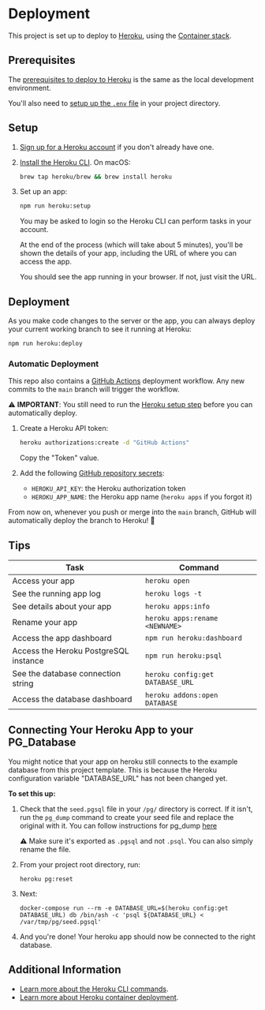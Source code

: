 # Deployment

This project is set up to deploy to [Heroku][], using the [Container stack][].

## Prerequisites

The [prerequisites to deploy to Heroku][prerequisites] is the same as the local
development environment.

You'll also need to [setup up the `.env` file][dotenv] in your project
directory.

## Setup

1. [Sign up for a Heroku account][sign up] if you don't already have one.
1. [Install the Heroku CLI][cli]. On macOS:

   ```sh
   brew tap heroku/brew && brew install heroku
   ```

1. Set up an app:

   ```sh
   npm run heroku:setup
   ```

   You may be asked to login so the Heroku CLI can perform tasks in your
   account.

   At the end of the process (which will take about 5 minutes), you'll be shown
   the details of your app, including the URL of where you can access the app.

   You should see the app running in your browser. If not, just visit the URL.

## Deployment

As you make code changes to the server or the app, you can always deploy your
current working branch to see it running at Heroku:

```sh
npm run heroku:deploy
```

### Automatic Deployment

This repo also contains a [GitHub Actions][] deployment workflow. Any new
commits to the `main` branch will trigger the workflow.

⚠️ **IMPORTANT**: You still need to run the [Heroku setup step](#setup) before
you can automatically deploy.

1. Create a Heroku API token:

   ```sh
   heroku authorizations:create -d "GitHub Actions"
   ```

   Copy the "Token" value.

1. Add the following [GitHub repository secrets][repo-secrets]:
   - `HEROKU_API_KEY`: the Heroku authorization token
   - `HEROKU_APP_NAME`: the Heroku app name (`heroku apps` if you forgot it)

From now on, whenever you push or merge into the `main` branch, GitHub will
automatically deploy the branch to Heroku! 🙌

## Tips

| Task                                  | Command                          |
| ------------------------------------- | -------------------------------- |
| Access your app                       | `heroku open`                    |
| See the running app log               | `heroku logs -t`                 |
| See details about your app            | `heroku apps:info`               |
| Rename your app                       | `heroku apps:rename <NEWNAME>`   |
| Access the app dashboard              | `npm run heroku:dashboard`       |
| Access the Heroku PostgreSQL instance | `npm run heroku:psql`            |
| See the database connection string    | `heroku config:get DATABASE_URL` |
| Access the database dashboard         | `heroku addons:open DATABASE`    |

## Connecting Your Heroku App to your PG_Database

You might notice that your app on heroku still connects to the example database from this project template. This is because the Heroku configuration variable "DATABASE_URL" has not been changed yet. 

**To set this up:**

1. Check that the `seed.pgsql` file in your `/pg/` directory is correct. If it isn't, run the `pg_dump` command to create your seed file and replace the original with it. You can follow instructions for pg_dump [here](https://www.a2hosting.com/kb/developer-corner/postgresql/import-and-export-a-postgresql-database#Create-a-new-PostgreSQL-database-and-assign-a-user)

   ⚠️ Make sure it's exported as `.pgsql` and not `.psql`. You can also simply rename the file.
  
2. From your project root directory, run:

   ```heroku pg:reset```
   
3. Next: 

   ```docker-compose run --rm -e DATABASE_URL=$(heroku config:get DATABASE_URL) db /bin/ash -c 'psql ${DATABASE_URL} < /var/tmp/pg/seed.pgsql'```

4. And you're done! Your heroku app should now be connected to the right database.

## Additional Information

- [Learn more about the Heroku CLI commands][cli-commands].
- [Learn more about Heroku container deployment][container-deploy].

[cli-commands]: https://devcenter.heroku.com/articles/heroku-cli-commands
[cli]: https://devcenter.heroku.com/articles/heroku-cli
[container stack]: https://devcenter.heroku.com/articles/stack
[container-deploy]: https://devcenter.heroku.com/articles/build-docker-images-heroku-yml
[dotenv]: ../README.md##set-up-postgres-user-password-and-database-name
[github actions]: https://docs.github.com/en/actions
[heroku]: https://www.heroku.com
[prerequisites]: ../README.md#prerequisites
[repo-secrets]: https://docs.github.com/en/actions/reference/encrypted-secrets#creating-encrypted-secrets-for-a-repository
[sign up]: https://signup.heroku.com
